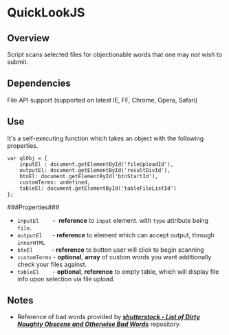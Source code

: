 # QuickLookJS #

## Overview ##
Script scans selected files for objectionable words that one may not wish to submit.

## Dependencies ##
File API support (supported on latest IE, FF, Chrome, Opera, Safari) 

## Use ##
It's a self-executing function which takes an object with the following properties.

	var qlObj = {
		inputEl : document.getElementById('fileUploadId'),
		outputEl: document.getElementById('resultDivId'),
		btnEl: document.getElementById('btnStartId'),
		customTerms: undefined,
		tableEl: document.getElementById('tableFileListId')
	};
###Properties###
 - `inputEl`&nbsp;&nbsp;&nbsp;&nbsp;&nbsp;&nbsp;&nbsp; -&nbsp; __reference__ to ``input`` element. with ``type`` attribute being ``file``.
 - `outputEl` &nbsp;&nbsp;&nbsp;&nbsp;&nbsp;- __reference__ to element which can accept output, through ``innerHTML``
 - `btnEl` &nbsp;&nbsp;&nbsp;&nbsp;&nbsp;&nbsp;&nbsp;&nbsp;&nbsp;&nbsp;- __reference__ to button user will click to begin scanning
 - `customTerms` - __optional__,  __array__ of custom words you want additionally check your files against. 
 - `tableEl` &nbsp;&nbsp;&nbsp;&nbsp;&nbsp;&nbsp;&nbsp;-  __optional__, __reference__ to empty table, which will display file info upon selection via file upload.

## Notes ##
 - Reference of bad words provided by ___[shutterstock - List of Dirty Naughty Obscene and Otherwise Bad Words](https://github.com/shutterstock/List-of-Dirty-Naughty-Obscene-and-Otherwise-Bad-Words)___ repository.
